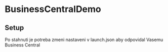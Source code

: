 # BusinessCentralDemo

## Setup

Po stahnuti je potreba zmeni nastaveni v launch.json aby odpovidal Vasemu Business Central
